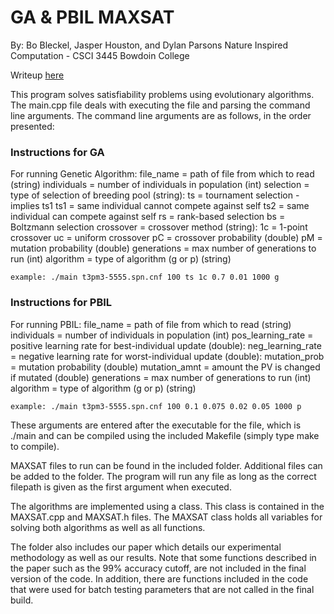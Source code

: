 # GA & PBIL MAXSAT
By: Bo Bleckel, Jasper Houston, and Dylan Parsons
Nature Inspired Computation - CSCI 3445
Bowdoin College

Writeup [here](project1-ga-pbil-for-maxsat.pdf)

This program solves satisfiability problems using evolutionary algorithms.
	The main.cpp file deals with executing the file and parsing the command line arguments.
	The command line arguments are as follows, in the order presented:

### Instructions for GA
For running Genetic Algorithm:
	file_name    = path of file from which to read (string)
	individuals  = number of individuals in population (int)
	selection    = type of selection of breeding pool (string):
	                 ts   = tournament selection - implies ts1
	                        ts1 = same individual cannot compete against self
	                        ts2 = same individual can compete against self
	                 rs   = rank-based selection
	                 bs   = Boltzmann selection
	crossover    = crossover method (string):
	                 1c   = 1-point crossover
	                 uc   = uniform crossover
	pC           = crossover probability (double)
	pM           = mutation probability (double)
	generations  = max number of generations to run (int)
	algorithm    = type of algorithm (g or p) (string)

	example: ./main t3pm3-5555.spn.cnf 100 ts 1c 0.7 0.01 1000 g

### Instructions for PBIL
For running PBIL:
	file_name          = path of file from which to read (string)
	individuals        = number of individuals in population (int)
	pos_learning_rate  = positive learning rate for best-individual update (double):
	neg_learning_rate  = negative learning rate for worst-individual update (double):
	mutation_prob      = mutation probability (double)
	mutation_amnt      = amount the PV is changed if mutated (double)
	generations        = max number of generations to run (int)
	algorithm          = type of algorithm (g or p) (string)

	example: ./main t3pm3-5555.spn.cnf 100 0.1 0.075 0.02 0.05 1000 p

These arguments are entered after the executable for the file, which is ./main
	and can be compiled using the included Makefile (simply type make to compile).

MAXSAT files to run can be found in the included folder. Additional files can be
	added to the folder. The program will run any file as long as the correct
	filepath is given as the first argument when executed.

The algorithms are implemented using a class. This class is contained in the MAXSAT.cpp
and MAXSAT.h files. The MAXSAT class holds all variables for solving both algorithms 
	as well as all functions. 

The folder also includes our paper which details our experimental methodology
	as well as our results. Note that some functions described in the paper such
	as the 99% accuracy cutoff, are not included in the final version of the code.
	In addition, there are functions included in the code that were used for batch
	testing parameters that are not called in the final build.
